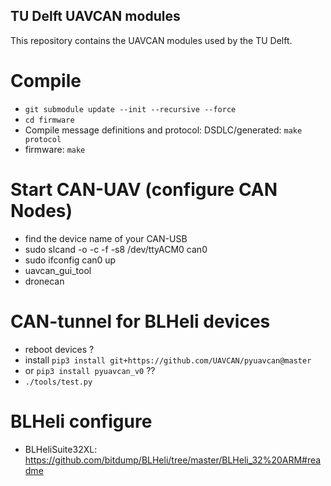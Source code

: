 ## TU Delft UAVCAN modules
This repository contains the UAVCAN modules used by the TU Delft.


# Compile
 - ```git submodule update --init --recursive --force```
 - ```cd firmware```
 - Compile message definitions and protocol: DSDLC/generated:  ```make protocol```
 - firmware: ```make```


# Start CAN-UAV (configure CAN Nodes)
 - find the device name of your CAN-USB
 - sudo slcand -o -c -f -s8 /dev/ttyACM0 can0
 - sudo ifconfig can0 up
 - uavcan_gui_tool
 - dronecan
 
# CAN-tunnel for BLHeli devices
 - reboot devices ?
 - install ```pip3 install git+https://github.com/UAVCAN/pyuavcan@master```
 - or ```pip3 install pyuavcan_v0``` ??
 - ```./tools/test.py```

# BLHeli configure
 - BLHeliSuite32XL: https://github.com/bitdump/BLHeli/tree/master/BLHeli_32%20ARM#readme
